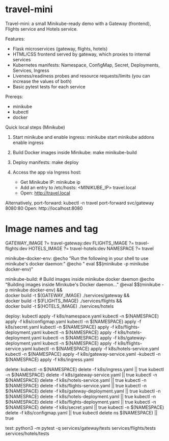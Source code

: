 
# travel-mini

Travel-mini: a small Minikube-ready demo with a Gateway (frontend), Flights service and Hotels service.

Features:
- Flask microservices (gateway, flights, hotels)
- HTML/CSS frontend served by gateway, which proxies to internal services
- Kubernetes manifests: Namespace, ConfigMap, Secret, Deployments, Services, Ingress
- Liveness/readiness probes and resource requests/limits (you can increase the values of both)
- Basic pytest tests for each service


Prereqs:
- minikube
- kubectl
- docker

Quick local steps (Minikube)
1. Start minikube and enable ingress:
   minikube start 
   minikube addons enable ingress

2. Build Docker images inside Minikube:
   make minikube-build

3. Deploy manifests:
   make deploy

4. Access the app via Ingress host:
   - Get Minikube IP: minikube ip
   - Add an entry to /etc/hosts: <MINIKUBE_IP> travel.local
   - Open: http://travel.local

Alternatively, port-forward:
   kubectl -n travel port-forward svc/gateway 8080:80
   Open: http://localhost:8080

# Image names and tag
GATEWAY_IMAGE ?= travel-gateway:dev
FLIGHTS_IMAGE ?= travel-flights:dev
HOTELS_IMAGE ?= travel-hotels:dev
NAMESPACE ?= travel

minikube-docker-env:
	@echo "Run the following in your shell to use minikube's docker daemon:"
	@echo "  eval $$(minikube -p minikube docker-env)"

minikube-build:
	# Build images inside minikube docker daemon
	@echo "Building images inside Minikube's Docker daemon..."
	@eval $$(minikube -p minikube docker-env) && \
	docker build -t $(GATEWAY_IMAGE) ./services/gateway && \
	docker build -t $(FLIGHTS_IMAGE) ./services/flights && \
	docker build -t $(HOTELS_IMAGE) ./services/hotels

deploy:
	kubectl apply -f k8s/namespace.yaml
	kubectl -n $(NAMESPACE) apply -f k8s/configmap.yaml
	kubectl -n $(NAMESPACE) apply -f k8s/secret.yaml
	kubectl -n $(NAMESPACE) apply -f k8s/flights-deployment.yaml
	kubectl -n $(NAMESPACE) apply -f k8s/hotels-deployment.yaml
	kubectl -n $(NAMESPACE) apply -f k8s/gateway-deployment.yaml
	kubectl -n $(NAMESPACE) apply -f k8s/flights-service.yaml
	kubectl -n $(NAMESPACE) apply -f k8s/hotels-service.yaml
	kubectl -n $(NAMESPACE) apply -f k8s/gateway-service.yaml
	-kubectl -n $(NAMESPACE) apply -f k8s/ingress.yaml

delete:
	kubectl -n $(NAMESPACE) delete -f k8s/ingress.yaml || true
	kubectl -n $(NAMESPACE) delete -f k8s/gateway-service.yaml || true
	kubectl -n $(NAMESPACE) delete -f k8s/hotels-service.yaml || true
	kubectl -n $(NAMESPACE) delete -f k8s/flights-service.yaml || true
	kubectl -n $(NAMESPACE) delete -f k8s/gateway-deployment.yaml || true
	kubectl -n $(NAMESPACE) delete -f k8s/hotels-deployment.yaml || true
	kubectl -n $(NAMESPACE) delete -f k8s/flights-deployment.yaml || true
	kubectl -n $(NAMESPACE) delete -f k8s/secret.yaml || true
	kubectl -n $(NAMESPACE) delete -f k8s/configmap.yaml || true
	kubectl delete ns $(NAMESPACE) || true

test:
	python3 -m pytest -q services/gateway/tests services/flights/tests services/hotels/tests
